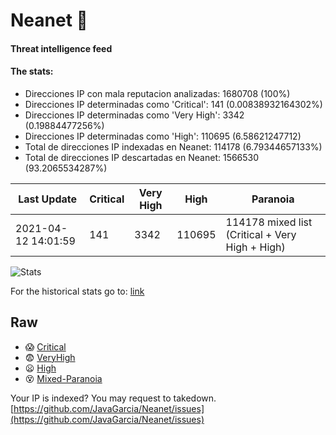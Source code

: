 # Neanet :hocho:
#### Threat intelligence feed
#### The stats:

- Direcciones IP con mala reputacion analizadas: 1680708 (100%)
- Direcciones IP determinadas como 'Critical':  141 (0.00838932164302%)
- Direcciones IP determinadas como 'Very High':  3342 (0.19884477256%)
- Direcciones IP determinadas como 'High':  110695 (6.58621247712)
- Total de direcciones IP indexadas en Neanet:  114178 (6.79344657133%)
- Total de direcciones IP descartadas en Neanet:  1566530 (93.2065534287%)

| Last Update | Critical | Very High | High | Paranoia |
| --- | --- | --- | --- | --- |
| 2021-04-12 14:01:59 | 141 | 3342 | 110695 | 114178 mixed list (Critical + Very High + High)|

![Stats](https://docs.google.com/spreadsheets/d/e/2PACX-1vSnaNMIXVabIpDJjufMlzH7poXnshF3mgd8Is1g9ytUEzVsP5my4Trn8f-xkoLLQ38xpL3HtmUexLo6/pubchart?oid=501124687&format=image)

For the historical stats go to: [link](/stats.csv)
## Raw
- :scream: [Critical](https://raw.githubusercontent.com/JavaGarcia/Neanet/master/blacklists/neanet_critical.txt)
- :fearful: [VeryHigh](https://raw.githubusercontent.com/JavaGarcia/Neanet/master/blacklists/neanet_veryHigh.txtt)
- :frowning: [High](https://raw.githubusercontent.com/JavaGarcia/Neanet/master/blacklists/neanet_high.txt)
- :dizzy_face: [Mixed-Paranoia](https://raw.githubusercontent.com/JavaGarcia/Neanet/master/blacklists/neanet_all.txt)


Your IP is indexed? You may request to takedown. [https://github.com/JavaGarcia/Neanet/issues](https://github.com/JavaGarcia/Neanet/issues)




































































































































































































































































































































































































































































































































































































































































































































































































































































































































































































































































































































































































































































































































































































































































































































































































































































































































































































































































































































































































































































































































































































































































































































































































































































































































































































































































































































































































































































































































































































































































































































































































































































































































































































































































































































































































































































































































































































































































































































































































































































































































































































































































































































































































































































































































































































































































































































































































































































































































































































































































































































































































































































































































































































































































































































































































































































































































































